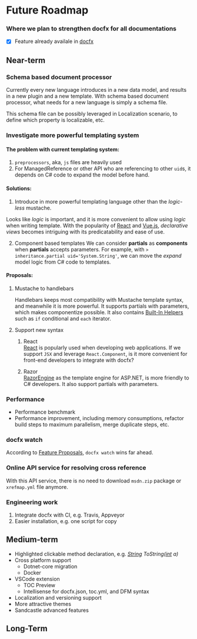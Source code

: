 # Future Roadmap
### Where we plan to strengthen docfx for all documentations

- [x] Feature already availale in [docfx](RELEASENOTE.md)

## Near-term

### Schema based document processor

Currently every new language introduces in a new data model, and results in a new plugin and a new template. With schema based document processor, what needs for a new language is simply a schema file.

This schema file can be possibly leveraged in Localization scenario, to define which property is localizable, etc.

### Investigate more powerful templating system
#### The problem with current templating system:
1. `preprocessors`, aka, `js` files are heavily used
2. For ManagedReference or other API who are referencing to other `uid`s, it depends on C# code to expand the model before hand.

#### Solutions:
1. Introduce in more powerful templating language other than the *logic-less* mustache.

Looks like *logic* is important, and it is more convenient to allow using *logic* when writing template. With the popularity of [React](https://facebook.github.io/react/) and [Vue.js](http://cn.vuejs.org/), *declarative views* becomes intriguing with its predicatability and ease of use.

2. Component based templates
We can consider **partials** as **components** when **partials** accepts parameters. For example, with `> inheritance.partial uid='System.String'`, we can move the *expand* model logic from C# code to templates.

#### Proposals:
1. Mustache to handlebars

    Handlebars keeps most compatibility with Mustache template syntax, and meanwhile it is more powerful. It supports partials with parameters, which makes componentize possible. It also contains [Built-In Helpers](http://handlebarsjs.com/#builtins) such as `if` conditional and `each` iterator.

2. Support new syntax
    1. React  
[React](https://facebook.github.io/react/) is popularly used when developing web applications. If we support `JSX` and leverage `React.Component`, is it more convenient for front-end developers to integrate with docfx?

    2. Razor  
[RazorEngine](https://antaris.github.io/RazorEngine/) as the template engine for ASP.NET, is more friendly to C# developers. It also support partials with parameters.

### Performance
* Performance benchmark
* Performance improvement, including memory consumptions, refactor build steps to maximum parallelism, merge duplicate steps, etc.

### docfx watch
According to [Feature Proposals](http://feathub.com/docascode/docfx-feature-proposals), `docfx watch` wins far ahead.

### Online API service for resolving cross reference
With this API service, there is no need to download `msdn.zip` package or `xrefmap.yml` file anymore.

### Engineering work
1. Integrate docfx with CI, e.g. Travis, Appveyor
2. Easier installation, e.g. one script for copy

## Medium-term
* Highlighted clickable method declaration, e.g. *[String]() ToString([int]() a)*
* Cross platform support
    * Dotnet-core migration
    * Docker
* VSCode extension
    * TOC Preview
    * Intellisense for docfx.json, toc.yml, and DFM syntax
* Localization and versioning support
* More attractive themes
* Sandcastle advanced features

## Long-Term